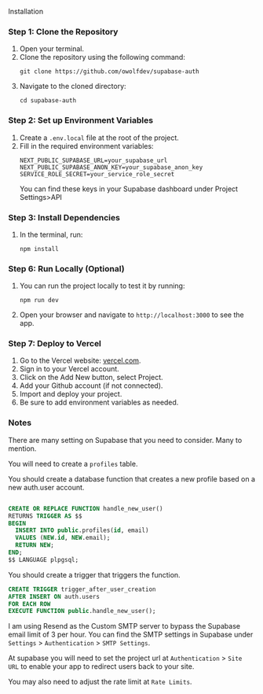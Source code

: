 Installation

### Step 1: Clone the Repository

1. Open your terminal.
2. Clone the repository using the following command:
   ```
   git clone https://github.com/owolfdev/supabase-auth
   ```
3. Navigate to the cloned directory:
   ```
   cd supabase-auth
   ```

### Step 2: Set up Environment Variables

1. Create a `.env.local` file at the root of the project.
2. Fill in the required environment variables:
   ```
   NEXT_PUBLIC_SUPABASE_URL=your_supabase_url
   NEXT_PUBLIC_SUPABASE_ANON_KEY=your_supabase_anon_key
   SERVICE_ROLE_SECRET=your_service_role_secret
   ```
   You can find these keys in your Supabase dashboard under Project Settings>API

### Step 3: Install Dependencies

1. In the terminal, run:
   ```
   npm install
   ```

### Step 6: Run Locally (Optional)

1. You can run the project locally to test it by running:
   ```
   npm run dev
   ```
2. Open your browser and navigate to `http://localhost:3000` to see the app.

### Step 7: Deploy to Vercel

1. Go to the Vercel website: [vercel.com](https://vercel.com).
2. Sign in to your Vercel account.
3. Click on the Add New button, select Project.
4. Add your Github account (if not connected).
5. Import and deploy your project.
6. Be sure to add environment variables as needed.

### Notes

There are many setting on Supabase that you need to consider. Many to mention.

You will need to create a `profiles` table.

You should create a database function that creates a new profile based on a new auth.user account.

```sql

CREATE OR REPLACE FUNCTION handle_new_user()
RETURNS TRIGGER AS $$
BEGIN
  INSERT INTO public.profiles(id, email)
  VALUES (NEW.id, NEW.email);
  RETURN NEW;
END;
$$ LANGUAGE plpgsql;

```

You should create a trigger that triggers the function.

```sql
CREATE TRIGGER trigger_after_user_creation
AFTER INSERT ON auth.users
FOR EACH ROW
EXECUTE FUNCTION public.handle_new_user();
```

I am using Resend as the Custom SMTP server to bypass the Supabase email limit of 3 per hour. You can find the SMTP settings in Supabase under `Settings` > `Authentication` > `SMTP Settings`.

At supabase you will need to set the project url at `Authentication` > `Site URL` to enable your app to redirect users back to your site.

You may also need to adjust the rate limit at `Rate Limits`.
